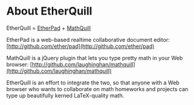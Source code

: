 # About EtherQuill

EtherQuill = [EtherPad](http://github.com/ether/pad) + [MathQuill](http://github.com/laughinghan/mathquill)

EtherPad is a web-based realtime collaborative document editor: [http://github.com/ether/pad](http://github.com/ether/pad)

MathQuill is a jQuery plugin that lets you type pretty math in your Web browser: [http://github.com/laughinghan/mathquill](http://github.com/laughinghan/mathquill)

EtherQuill is an effort to integrate the two, so that anyone with a Web browser who wants to collaborate on math homeworks and projects can type up beautifully kerned LaTeX-quality math.

